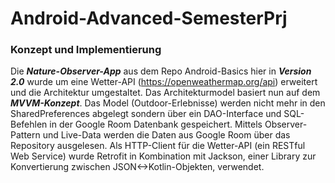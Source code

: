# Android-Advanced-SemesterPrj

### Konzept und Implementierung
Die ***Nature-Observer-App*** aus dem Repo Android-Basics hier in ***Version 2.0*** wurde um eine Wetter-API (https://openweathermap.org/api) erweitert und die Architektur umgestaltet.
Das Architekturmodel basiert nun auf dem ***MVVM-Konzept***.
Das Model (Outdoor-Erlebnisse) werden nicht mehr in den SharedPreferences abgelegt sondern über ein DAO-Interface und SQL-Befehlen in der Google Room Datenbank gespeichert.
Mittels Observer-Pattern und Live-Data werden die Daten aus Google Room über das Repository ausgelesen.
Als HTTP-Client für die Wetter-API (ein RESTful Web Service) wurde Retrofit in Kombination mit Jackson, einer Library zur Konvertierung zwischen JSON<->Kotlin-Objekten, verwendet.
